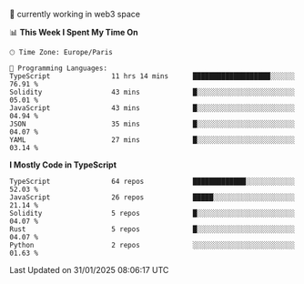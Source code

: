 🔭 currently working in web3 space

<!--START_SECTION:waka-->
📊 **This Week I Spent My Time On** 

```text
🕑︎ Time Zone: Europe/Paris

💬 Programming Languages: 
TypeScript               11 hrs 14 mins      ███████████████████░░░░░░   76.91 % 
Solidity                 43 mins             █░░░░░░░░░░░░░░░░░░░░░░░░   05.01 % 
JavaScript               43 mins             █░░░░░░░░░░░░░░░░░░░░░░░░   04.94 % 
JSON                     35 mins             █░░░░░░░░░░░░░░░░░░░░░░░░   04.07 % 
YAML                     27 mins             █░░░░░░░░░░░░░░░░░░░░░░░░   03.14 % 
```

**I Mostly Code in TypeScript** 

```text
TypeScript               64 repos            █████████████░░░░░░░░░░░░   52.03 % 
JavaScript               26 repos            █████░░░░░░░░░░░░░░░░░░░░   21.14 % 
Solidity                 5 repos             █░░░░░░░░░░░░░░░░░░░░░░░░   04.07 % 
Rust                     5 repos             █░░░░░░░░░░░░░░░░░░░░░░░░   04.07 % 
Python                   2 repos             ░░░░░░░░░░░░░░░░░░░░░░░░░   01.63 % 
```




 Last Updated on 31/01/2025 08:06:17 UTC
<!--END_SECTION:waka-->
